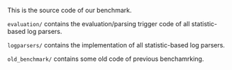 This is the source code of our benchmark.

`evaluation/` contains the evaluation/parsing trigger code of all statistic-based log parsers.

`logparsers/` contains the implementation of all statistic-based log parsers.

`old_benchmark/` contains some old code of previous benchamrking.
